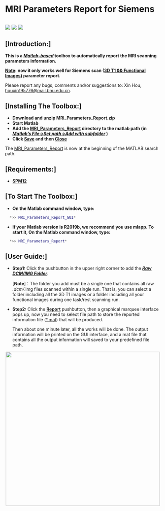 # MRI Parameters Report for Siemens


![](https://img.shields.io/badge/release-v1.0-brightgreen.svg)
![](https://img.shields.io/badge/data-2019/11/29-green.svg)
![](https://img.shields.io/badge/licese-GPLV3.0-blue.svg)
------

## [Introduction:]
**This is a ***[Matlab-based]()*** toolbox to automatically report the MRI scanning parameters information.**

**[Note](): now it only works well for Siemens scan ([3D T1 && Functional Images]()) parameter report.**

Please report any bugs, comments and/or suggestions to: Xin Hou, [houxin195776@mail.bnu.edu.cn]().

## [Installing The Toolbox:]

- **Download and unzip MRI_Parameters_Report.zip**
- **Start Matlab**
- **Add the [MRI_Parameters_Report]() directory to the matlab path (in [*Matlab’s File->Set path->Add with subfolder*]() )**
- **Click [Save]() and then [Close]()**

The [MRI_Parameters_Report]() is now at the beginning of the MATLAB search path.
## [Requirements:]

- [**SPM12**](https://www.fil.ion.ucl.ac.uk/spm/software/spm12/)

## [To Start The Toolbox:]

- **On the Matlab command window, type:**
``` matlab
  *>> MRI_Parameters_Report_GUI* 
```

- **If your Matlab version is R2019b, we recommend you use mlapp. To start it, On the Matlab command window, type:** 
``` matlab
  *>> MRI_Parameters_Report* 
```
## [User Guide:]
- **Step1:** Click the pushbutton in the upper right corner to add the [***Raw DCM/IMG Folder***]().

  [**Note**]：The folder you add must be a single one that contains all raw *.dcm/*.img files scanned within a single run. That is, you can select a folder including all the 3D T1 images or a folder including all your functional images during one task/rest scanning run.

- **Step2:** Click the [**Report**]() pushbutton, then a graphical marquee interface pops up, now you need to select file path to store the reported information file ([*.mat]()) that will be produced. 

  Then about one minute later, all the works will be done. The output information will be printed on the GUI interface, and a mat file that contains all the output information will saved to your predefined file path.


<center><img src="https://uploader.shimo.im/f/hPttRSWuvWMElcGD.png" width="500" /></center> 
